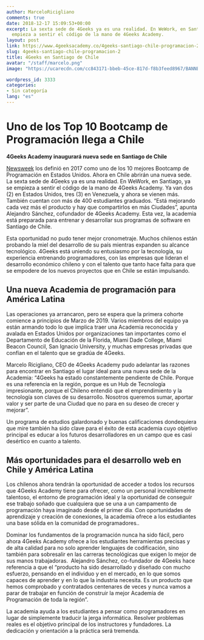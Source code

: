 ```yaml
---
author: MarceloRicigliano
comments: true
date: 2018-12-17 15:09:53+00:00
excerpt: La sexta sede de 4Geeks ya es una realidad. En WeWork, en Santiago, ya se
  empieza a sentir el código de la mano de 4Geeks Academy.
layout: post
link: https://www.4geeksacademy.co/4geeks-santiago-chile-programacion-2/
slug: 4geeks-santiago-chile-programacion-2
title: 4Geeks en Santiago de Chile
avatar: "/staff/marcelo.png"
image: "https://ucarecdn.com/cc843171-bbeb-45ce-817d-f8b3feed8967/BANNERCHILEcopia3APRENDEAPROGRAMARCHL3.png"

wordpress_id: 3333
categories:
- Sin categoría
lang: "es"
---
```


# **Uno de los Top 10 Bootcamp de Programación llega a Chile**




**4Geeks Academy inaugurará nueva sede en Santiago de Chile**


[Newsweek](https://www.newsweek.com/insights/coding-career-and-you-top-coding-schools-2017/4geeks-academy) los definió en 2017 como uno de los 10 mejores Bootcamp de Programación en Estados Unidos. Ahora en Chile abrirán una nueva sede. La sexta sede de 4Geeks ya es una realidad. En WeWork, en Santiago, ya se empieza a sentir el código de la mano de 4Geeks Academy. Ya van dos (2) en Estados Unidos, tres (3) en Venezuela, y ahora se vienen más. También cuentan con más de 400 estudiantes graduados. “Está mejorando cada vez más el producto y hay que compartirlos en más Ciudades”, apunta Alejandro Sánchez, cofundador de 4Geeks Academy. Esta vez, la academia está preparada para entrenar y desarrollar sus programas de software en Santiago de Chile.

Esta oportunidad no pudo tener mejor cronometraje. Muchos chilenos están probando la miel del desarrollo de su país mientras expanden su alcance tecnológico. 4Geeks está uniendo su entusiasmo por la tecnología, su experiencia entrenando programadores, con las empresas que lideran el desarrollo económico chileno y con el talento que tanto hace falta para que se empodere de los nuevos proyectos que en Chile se están impulsando.


## **Una nueva Academia de programación para América Latina**


Las operaciones ya arrancaron, pero se espera que la primera cohorte comience a principios de Marzo de 2019. Varios miembros del equipo ya están armando todo lo que implica traer una Academia reconocida y avalada en Estados Unidos por organizaciones tan importantes como el Departamento de Educación de la Florida, Miami Dade College, Miami Beacon Council, San Ignacio University, y muchas empresas privadas que confían en el talento que se gradúa de 4Geeks. 

Marcelo Ricigliano, CEO de 4Geeks Academy pudo adelantar las razones para encontrar en Santiago el lugar ideal para una nueva sede de la Academia: “4Geeks ha estado constantemente pendiente de Chile. Porque es una referencia en la región, porque es un Hub de Tecnología impresionante, porque el Chileno entendió que el emprendimiento y la tecnología son claves de su desarrollo. Nosotros queremos sumar, aportar valor y ser parte de una Ciudad que no para en su deseo de crecer y mejorar”.

Un programa de estudios galardonado y buenas calificaciones dondequiera que mire también ha sido clave para el éxito de esta academia cuyo objetivo principal es educar a los futuros desarrolladores en un campo que es casi desértico en cuanto a talento.


## **Más oportunidades para el desarrollo web en Chile y América Latina**


Los chilenos ahora tendrán la oportunidad de acceder a todos los recursos que 4Geeks Academy tiene para ofrecer, como un personal increíblemente talentoso, el entorno de programación ideal y la oportunidad de conseguir ese trabajo soñado que cualquiera que se una a un campamento de programación haya imaginado desde el primer día. Con oportunidades de aprendizaje y creación de conexiones, la academia ofrece a los estudiantes una base sólida en la comunidad de programadores..

Dominar los fundamentos de la programación nunca ha sido fácil, pero ahora 4Geeks Academy ofrece a los estudiantes herramientas precisas y de alta calidad para no solo aprender lenguajes de codificación, sino también para sobresalir en las carreras tecnológicas que exigen lo mejor de sus manos trabajadoras.  Alejandro Sánchez, co-fundador de 4Geeks hace referencia a que el “producto ha sido desarrollado y diseñado con mucho esfuerzo, pensando en el individuo y en el mercado, en lo que somos capaces de aprender y en lo que la industria necesita. Es un producto que hemos comprobado y contratados centenares de veces y nunca vamos a parar de trabajar en función de construir la mejor Academia de Programación de toda la región”. 

La academia ayuda a los estudiantes a pensar como programadores en lugar de simplemente traducir la jerga informática. Resolver problemas reales es el objetivo principal de los instructores y fundadores. La dedicación y orientación a la práctica será tremenda.
